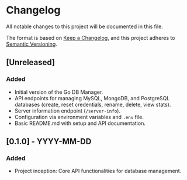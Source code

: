 # Changelog

All notable changes to this project will be documented in this file.

The format is based on [Keep a Changelog](https://keepachangelog.com/en/1.0.0/),
and this project adheres to [Semantic Versioning](https://semver.org/spec/v2.0.0.html).

## [Unreleased]

### Added
- Initial version of the Go DB Manager.
- API endpoints for managing MySQL, MongoDB, and PostgreSQL databases (create, reset credentials, rename, delete, view stats).
- Server information endpoint (`/server-info`).
- Configuration via environment variables and `.env` file.
- Basic README.md with setup and API documentation.

## [0.1.0] - YYYY-MM-DD
### Added
- Project inception: Core API functionalities for database management.
